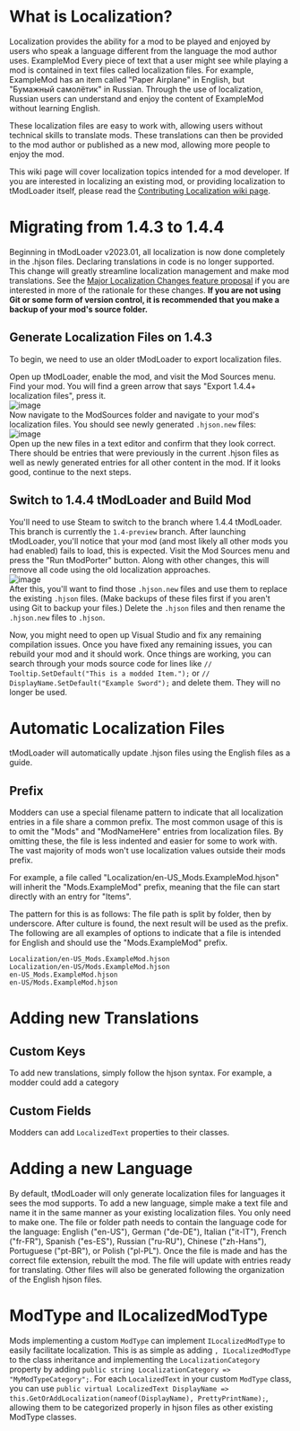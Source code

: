 # What is Localization?
Localization provides the ability for a mod to be played and enjoyed by users who speak a language different from the language the mod author uses. ExampleMod Every piece of text that a user might see while playing a mod is contained in text files called localization files. For example, ExampleMod has an item called "Paper Airplane" in English, but "Бумажный самолётик" in Russian. Through the use of localization, Russian users can understand and enjoy the content of ExampleMod without learning English.

These localization files are easy to work with, allowing users without technical skills to translate mods. These translations can then be provided to the mod author or published as a new mod, allowing more people to enjoy the mod.

This wiki page will cover localization topics intended for a mod developer. If you are interested in localizing an existing mod, or providing localization to tModLoader itself, please read the [Contributing Localization wiki page](https://github.com/tModLoader/tModLoader/wiki/Contributing-Localization).

# Migrating from 1.4.3 to 1.4.4
Beginning in tModLoader v2023.01, all localization is now done completely in the .hjson files. Declaring translations in code is no longer supported. This change will greatly streamline localization management and make mod translations. See the [Major Localization Changes feature proposal](https://github.com/tModLoader/tModLoader/issues/3074) if you are interested in more of the rationale for these changes. **If you are not using Git or some form of version control, it is recommended that you make a backup of your mod's source folder.**

## Generate Localization Files on 1.4.3
To begin, we need to use an older tModLoader to export localization files.

Open up tModLoader, enable the mod, and visit the Mod Sources menu. Find your mod. You will find a green arrow that says "Export 1.4.4+ localization files", press it.    
![image](https://user-images.githubusercontent.com/4522492/210681409-a659670d-5908-4e5d-bd45-74c0545f4666.png)    
Now navigate to the ModSources folder and navigate to your mod's localization files. You should see newly generated `.hjson.new` files:    
![image](https://user-images.githubusercontent.com/4522492/210681629-8aad2234-bd56-40c8-b03f-7e36b98d4486.png)    
Open up the new files in a text editor and confirm that they look correct. There should be entries that were previously in the current .hjson files as well as newly generated entries for all other content in the mod. If it looks good, continue to the next steps.

## Switch to 1.4.4 tModLoader and Build Mod
You'll need to use Steam to switch to the branch where 1.4.4 tModLoader. This branch is currently the `1.4-preview` branch. After launching tModLoader, you'll notice that your mod (and most likely all other mods you had enabled) fails to load, this is expected. Visit the Mod Sources menu and press the "Run tModPorter" button. Along with other changes, this will remove all code using the old localization approaches.     
![image](https://user-images.githubusercontent.com/4522492/210683375-43816104-2812-4db2-bac6-813ebb47a089.png)    
After this, you'll want to find those `.hjson.new` files and use them to replace the existing `.hjson` files. (Make backups of these files first if you aren't using Git to backup your files.) Delete the `.hjson` files and then rename the `.hjson.new` files to `.hjson`.

Now, you might need to open up Visual Studio and fix any remaining compilation issues. Once you have fixed any remaining issues, you can rebuild your mod and it should work. Once things are working, you can search through your mods source code for lines like `// Tooltip.SetDefault("This is a modded Item.");` or `// DisplayName.SetDefault("Example Sword");` and delete them. They will no longer be used.

# Automatic Localization Files
tModLoader will automatically update .hjson files using the English files as a guide. 

## Prefix
Modders can use a special filename pattern to indicate that all localization entries in a file share a common prefix. The most common usage of this is to omit the "Mods" and "ModNameHere" entries from localization files. By omitting these, the file is less indented and easier for some to work with. The vast majority of mods won't use localization values outside their mods prefix.

For example, a file called "Localization/en-US_Mods.ExampleMod.hjson" will inherit the "Mods.ExampleMod" prefix, meaning that the file can start directly with an entry for "Items".

The pattern for this is as follows: The file path is split by folder, then by underscore. After culture is found, the next result will be used as the prefix. The following are all examples of options to indicate that a file is intended for English and should use the "Mods.ExampleMod" prefix.

```
Localization/en-US_Mods.ExampleMod.hjson
Localization/en-US/Mods.ExampleMod.hjson
en-US_Mods.ExampleMod.hjson
en-US/Mods.ExampleMod.hjson
```

# Adding new Translations
## Custom Keys
To add new translations, simply follow the hjson syntax. For example, a modder could add a category

## Custom Fields
Modders can add `LocalizedText` properties to their classes.

# Adding a new Language
By default, tModLoader will only generate localization files for languages it sees the mod supports. To add a new language, simple make a text file and name it in the same manner as your existing localization files. You only need to make one. The file or folder path needs to contain the language code for the language: English ("en-US"), German ("de-DE"), Italian ("it-IT"), French ("fr-FR"), Spanish ("es-ES"), Russian ("ru-RU"), Chinese ("zh-Hans"), Portuguese ("pt-BR"), or Polish ("pl-PL"). Once the file is made and has the correct file extension, rebuilt the mod. The file will update with entries ready for translating. Other files will also be generated following the organization of the English hjson files.

# ModType and ILocalizedModType
Mods implementing a custom `ModType` can implement `ILocalizedModType` to easily facilitate localization. This is as simple as adding `, ILocalizedModType` to the class inheritance and implementing the `LocalizationCategory` property by adding `public string LocalizationCategory => "MyModTypeCategory";`. For each `LocalizedText` in your custom `ModType` class, you can use `public virtual LocalizedText DisplayName => this.GetOrAddLocalization(nameof(DisplayName), PrettyPrintName);`, allowing them to be categorized properly in hjson files as other existing ModType classes.